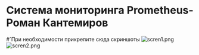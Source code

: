 # Система мониторинга Prometheus- Роман Кантемиров
#`При необходимости прикрепитe сюда скриншоты
![scren1.png](https://github.com/kantemirovrs/8-03-hw/tree/main/img/scren1.png)
![scren2.png](https://github.com/kantemirovrs/8-03-hw/tree/main/img/scren2.png)
